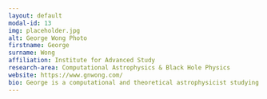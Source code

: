 ```yaml
---
layout: default
modal-id: 13
img: placeholder.jpg
alt: George Wong Photo
firstname: George
surname: Wong
affiliation: Institute for Advanced Study
research-area: Computational Astrophysics & Black Hole Physics
website: https://www.gnwong.com/
bio: George is a computational and theoretical astrophysicist studying high-energy phenomena near supermassive black holes. His research combines numerical methods and analytic modeling to understand accretion processes and magnetic field dynamics around black holes. As a member of the Event Horizon Telescope collaboration and co-coordinator of its Theory Working Group, he contributes to cutting-edge black hole imaging and modeling efforts. His work bridges general relativistic magnetohydrodynamics simulations with observational astronomy.
---
```

